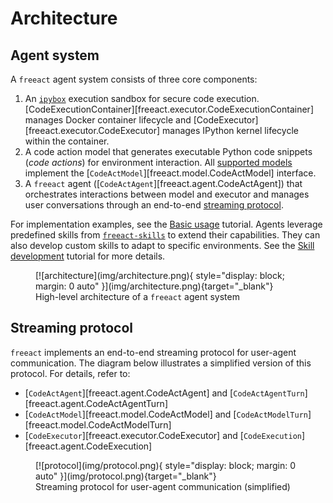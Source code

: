 # Architecture

## Agent system

A `freeact` agent system consists of three core components:

1. An [`ipybox`](https://gradion-ai.github.io/ipybox/) execution sandbox for secure code execution. [CodeExecutionContainer][freeact.executor.CodeExecutionContainer] manages Docker container lifecycle and [CodeExecutor][freeact.executor.CodeExecutor] manages IPython kernel lifecycle within the container.
2. A code action model that generates executable Python code snippets (*code actions*) for environment interaction. All [supported models](index.md#supported-models) implement the [`CodeActModel`][freeact.model.CodeActModel] interface.
3. A `freeact` agent ([`CodeActAgent`][freeact.agent.CodeActAgent]) that orchestrates interactions between model and executor and manages user conversations through an end-to-end [streaming protocol](#streaming-protocol).

For implementation examples, see the [Basic usage](tutorials/basics.md) tutorial. Agents leverage predefined skills from [`freeact-skills`](https://gradion-ai.github.io/freeact-skills/) to extend their capabilities. They can also develop custom skills to adapt to specific environments. See the [Skill development](skills.md) tutorial for more details.

<figure markdown>
  [![architecture](img/architecture.png){ style="display: block; margin: 0 auto" }](img/architecture.png){target="_blank"}
  <figcaption>High-level architecture of a <code>freeact</code> agent system</figcaption>
</figure>

## Streaming protocol

`freeact` implements an end-to-end streaming protocol for user-agent communication. The diagram below illustrates a simplified version of this protocol. For details, refer to:

- [`CodeActAgent`][freeact.agent.CodeActAgent] and [`CodeActAgentTurn`][freeact.agent.CodeActAgentTurn]
- [`CodeActModel`][freeact.model.CodeActModel] and [`CodeActModelTurn`][freeact.model.CodeActModelTurn]
- [`CodeExecutor`][freeact.executor.CodeExecutor] and [`CodeExecution`][freeact.agent.CodeExecution]

<figure markdown>
  [![protocol](img/protocol.png){ style="display: block; margin: 0 auto" }](img/protocol.png){target="_blank"}
  <figcaption>Streaming protocol for user-agent communication (simplified)</figcaption>
</figure>
